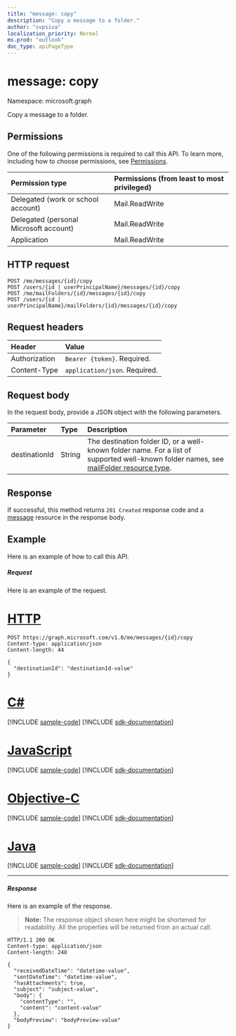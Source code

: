 ```yaml
---
title: "message: copy"
description: "Copy a message to a folder."
author: "svpsiva"
localization_priority: Normal
ms.prod: "outlook"
doc_type: apiPageType
---
```


# message: copy

Namespace: microsoft.graph

Copy a message to a folder.

## Permissions

One of the following permissions is required to call this API. To learn more, including how to choose permissions, see [Permissions](/graph/permissions-reference).

| Permission type | Permissions (from least to most privileged) |
|:----------------|:--------------------------------------------|
|Delegated (work or school account) | Mail.ReadWrite    |
|Delegated (personal Microsoft account) | Mail.ReadWrite    |
|Application | Mail.ReadWrite |

## HTTP request

<!-- { "blockType": "ignored" } -->

```http
POST /me/messages/{id}/copy
POST /users/{id | userPrincipalName}/messages/{id}/copy
POST /me/mailFolders/{id}/messages/{id}/copy
POST /users/{id | userPrincipalName}/mailFolders/{id}/messages/{id}/copy
```

## Request headers

| Header | Value |
|:-------|:------|
| Authorization | `Bearer {token}`. Required. |
| Content-Type | `application/json`. Required. |

## Request body

In the request body, provide a JSON object with the following parameters.

| Parameter | Type | Description |
|:----------|:-----|:------------|
|destinationId|String|The destination folder ID, or a well-known folder name. For a list of supported well-known folder names, see [mailFolder resource type](../resources/mailfolder.md).|

## Response

If successful, this method returns `201 Created` response code and a [message](../resources/message.md) resource in the response body.

## Example

Here is an example of how to call this API.

##### Request
Here is an example of the request.

# [HTTP](#tab/http)
<!-- {
  "blockType": "request",
  "name": "message_copy"
}-->

```http
POST https://graph.microsoft.com/v1.0/me/messages/{id}/copy
Content-type: application/json
Content-length: 44

{
  "destinationId": "destinationId-value"
}
```
# [C#](#tab/csharp)
[!INCLUDE [sample-code](../includes/snippets/csharp/message-copy-csharp-snippets.md)]
[!INCLUDE [sdk-documentation](../includes/snippets/snippets-sdk-documentation-link.md)]

# [JavaScript](#tab/javascript)
[!INCLUDE [sample-code](../includes/snippets/javascript/message-copy-javascript-snippets.md)]
[!INCLUDE [sdk-documentation](../includes/snippets/snippets-sdk-documentation-link.md)]

# [Objective-C](#tab/objc)
[!INCLUDE [sample-code](../includes/snippets/objc/message-copy-objc-snippets.md)]
[!INCLUDE [sdk-documentation](../includes/snippets/snippets-sdk-documentation-link.md)]

# [Java](#tab/java)
[!INCLUDE [sample-code](../includes/snippets/java/message-copy-java-snippets.md)]
[!INCLUDE [sdk-documentation](../includes/snippets/snippets-sdk-documentation-link.md)]

---


##### Response

Here is an example of the response.

> **Note:** The response object shown here might be shortened for readability. All the properties will be returned from an actual call.
<!-- {
  "blockType": "response",
  "truncated": true,
  "@odata.type": "microsoft.graph.message"
} -->

```http
HTTP/1.1 200 OK
Content-type: application/json
Content-length: 248

{
  "receivedDateTime": "datetime-value",
  "sentDateTime": "datetime-value",
  "hasAttachments": true,
  "subject": "subject-value",
  "body": {
    "contentType": "",
    "content": "content-value"
  },
  "bodyPreview": "bodyPreview-value"
}
```

<!-- uuid: 8fcb5dbc-d5aa-4681-8e31-b001d5168d79
2015-10-25 14:57:30 UTC -->
<!-- {
  "type": "#page.annotation",
  "description": "message: copy",
  "keywords": "",
  "section": "documentation",
  "tocPath": "",
  "suppressions": [
  ]
}-->

